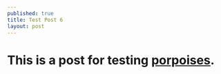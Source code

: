 ```yaml
---
published: true
title: Test Post 6
layout: post
---
```


# This is a post for testing [porpoises](http://en.wikipedia.org/wiki/Porpoise).
